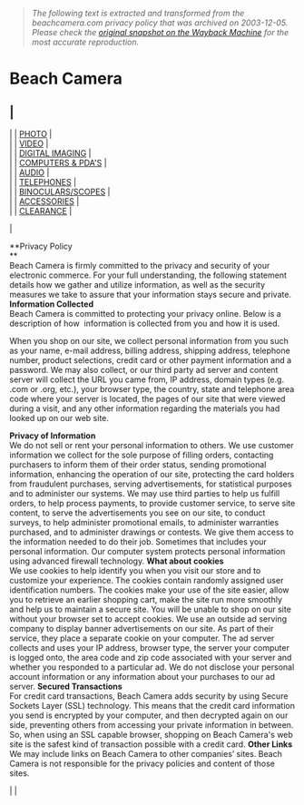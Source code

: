 > *The following text is extracted and transformed from the beachcamera.com privacy policy that was archived on 2003-12-05. Please check the [original snapshot on the Wayback Machine](https://web.archive.org/web/20031205145750id_/http%3A//www.beachcamera.com/shop/privacypolicy.asp) for the most accurate reproduction.*

# Beach Camera

|   
---  
|  | [PHOTO](http://www.beachcamera.com/Shop/searchresults.asp?ProdTypeList=1050&ParCat=9999&ShowImages=1) |   
|  | [VIDEO](http://www.beachcamera.com/Shop/searchresults.asp?ProdTypeList=1009&ParCat=9999&ShowImages=1) |   
|  | [DIGITAL IMAGING](http://www.beachcamera.com/Shop/searchresults.asp?ProdTypeList=1070&ParCat=9999&ShowImages=1) |   
|  | [COMPUTERS & PDA'S](http://www.beachcamera.com/Shop/searchresults.asp?ProdTypeList=1080&ParCat=9999&ShowImages=1) |   
|  | [AUDIO](http://www.beachcamera.com/Shop/searchresults.asp?ProdTypeList=1090&ParCat=9999&ShowImages=1) |   
|  | [TELEPHONES](http://www.beachcamera.com/Shop/searchresults.asp?ProdTypeList=4110&ParCat=9999&ShowImages=1) |   
|  | [BINOCULARS/SCOPES](http://www.beachcamera.com/Shop/searchresults.asp?ProdTypeList=1005&ParCat=9999&ShowImages=1) |   
|  | [ACCESSORIES](http://www.beachcamera.com/Shop/searchresults.asp?ProdTypeList=1004&ParCat=9999&ShowImages=1) |   
|  | [CLEARANCE](http://www.beachcamera.com/Shop/searchresults.asp?ProdTypeList=3100&ParCat=9999&ShowImages=1) |   
  
  
  
  
| 

**Privacy Policy  
**  
Beach Camera is firmly committed to the privacy and security of your electronic commerce. For your full understanding, the following statement details how we gather and utilize information, as well as the security measures we take to assure that your information stays secure and private. **Information Collected**  
Beach Camera is committed to protecting your privacy online. Below is a description of how  information is collected from you and how it is used. 

When you shop on our site, we collect personal information from you such as your name, e-mail address, billing address, shipping address, telephone number, product selections, credit card or other payment information and a password. We may also collect, or our third party ad server and content server will collect the URL you came from, IP address, domain types (e.g. .com or .org, etc.), your browser type, the country, state and telephone area code where your server is located, the pages of our site that were viewed during a visit, and any other information regarding the materials you had looked up on our web site. 

**Privacy of Information**  
We do not sell or rent your personal information to others. We use customer information we collect for the sole purpose of filling orders, contacting purchasers to inform them of their order status, sending promotional information, enhancing the operation of our site, protecting the card holders from fraudulent purchases, serving advertisements, for statistical purposes and to administer our systems. We may use third parties to help us fulfill orders, to help process payments, to provide customer service, to serve site content, to serve the advertisements you see on our site, to conduct surveys, to help administer promotional emails, to administer warranties purchased, and to administer drawings or contests. We give them access to the information needed to do their job. Sometimes that includes your personal information. Our computer system protects personal information using advanced firewall technology. **What about cookies**  
We use cookies to help identify you when you visit our store and to customize your experience. The cookies contain randomly assigned user identification numbers. The cookies make your use of the site easier, allow you to retrieve an earlier shopping cart, make the site run more smoothly and help us to maintain a secure site. You will be unable to shop on our site without your browser set to accept cookies. We use an outside ad serving company to display banner advertisements on our site. As part of their service, they place a separate cookie on your computer. The ad server collects and uses your IP address, browser type, the server your computer is logged onto, the area code and zip code associated with your server and whether you responded to a particular ad. We do not disclose your personal account information or any information about your purchases to our ad server. **Secured Transactions**  
For credit card transactions, Beach Camera adds security by using Secure Sockets Layer (SSL) technology. This means that the credit card information you send is encrypted by your computer, and then decrypted again on our side, preventing others from accessing your private information in between. So, when using an SSL capable browser, shopping on Beach Camera's web site is the safest kind of transaction possible with a credit card. **Other Links**  
We may include links on Beach Camera to other companies’ sites. Beach Camera is not responsible for the privacy policies and content of those sites.

|  |    


  

